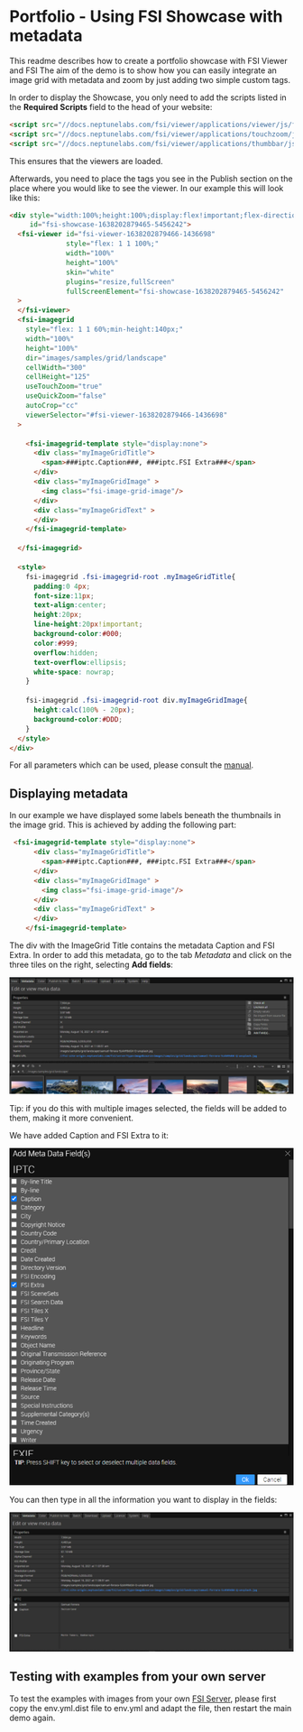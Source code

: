 # Portfolio - Using FSI Showcase with metadata

This readme describes how to create a portfolio showcase with FSI Viewer and FSI
The aim of the demo is to show how you can easily integrate an image grid with metadata and zoom by just adding
two simple custom tags.

In order to display the Showcase, you only need to add the scripts listed in the **Required Scripts** field
to the head of your website:

```html
<script src="//docs.neptunelabs.com/fsi/viewer/applications/viewer/js/fsiviewer.js"></script>
<script src="//docs.neptunelabs.com/fsi/viewer/applications/touchzoom/js/fsitouchzoom.js"></script>
<script src="//docs.neptunelabs.com/fsi/viewer/applications/thumbbar/js/fsithumbbar.js"></script>
```
This ensures that the viewers are loaded.

Afterwards, you need to place the tags you see in the Publish section on the place where you would like to see the viewer.
In our example this will look like this:

```html
<div style="width:100%;height:100%;display:flex!important;flex-direction:column!important;flex-wrap:nowrap!important;"
     id="fsi-showcase-1638202879465-5456242">
  <fsi-viewer id="fsi-viewer-1638202879466-1436698"
              style="flex: 1 1 100%;"
              width="100%"
              height="100%"
              skin="white"
              plugins="resize,fullScreen"
              fullScreenElement="fsi-showcase-1638202879465-5456242"
  >
  </fsi-viewer>
  <fsi-imagegrid
    style="flex: 1 1 60%;min-height:140px;"
    width="100%"
    height="100%"
    dir="images/samples/grid/landscape"
    cellWidth="300"
    cellHeight="125"
    useTouchZoom="true"
    useQuickZoom="false"
    autoCrop="cc"
    viewerSelector="#fsi-viewer-1638202879466-1436698"
  >

    <fsi-imagegrid-template style="display:none">
      <div class="myImageGridTitle">
        <span>###iptc.Caption###, ###iptc.FSI Extra###</span>
      </div>
      <div class="myImageGridImage" >
        <img class="fsi-image-grid-image"/>
      </div>
      <div class="myImageGridText" >
      </div>
    </fsi-imagegrid-template>

  </fsi-imagegrid>

  <style>
    fsi-imagegrid .fsi-imagegrid-root .myImageGridTitle{
      padding:0 4px;
      font-size:11px;
      text-align:center;
      height:20px;
      line-height:20px!important;
      background-color:#000;
      color:#999;
      overflow:hidden;
      text-overflow:ellipsis;
      white-space: nowrap;
    }

    fsi-imagegrid .fsi-imagegrid-root div.myImageGridImage{
      height:calc(100% - 20px);
      background-color:#DDD;
    }
  </style>
</div>
```

For all parameters which can be used, please consult the [manual](https://docs.neptunelabs.com/fsi-viewer/latest/fsi-viewer).

## Displaying metadata

In our example we have displayed some labels beneath the thumbnails in the image grid.
This is achieved by adding the following part:

```html
 <fsi-imagegrid-template style="display:none">
      <div class="myImageGridTitle">
        <span>###iptc.Caption###, ###iptc.FSI Extra###</span>
      </div>
      <div class="myImageGridImage" >
        <img class="fsi-image-grid-image"/>
      </div>
      <div class="myImageGridText" >
      </div>
    </fsi-imagegrid-template>
```

The div with the ImageGrid Title contains the metadata Caption and FSI Extra.
In order to add this metadata, go to the tab *Metadata* and click on the three tiles on the right, selecting **Add fields**:

![Config Image](readme-portfolio-3.png)

Tip: if you do this with multiple images selected, the fields will be added to them, making it more convenient.

We have added Caption and FSI Extra to it:

![Config Image](readme-portfolio-4.png)

You can then type in all the information you want to display in the fields:

![Config Image](readme-portfolio-5.png)

## Testing with examples from your own server

To test the examples with images from your own [FSI Server](https://www.neptunelabs.com/fsi-server/), please first copy the env.yml.dist file to env.yml and adapt the file, then restart the main demo again.
